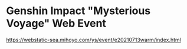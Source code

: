 # Genshin Impact "Mysterious Voyage" Web Event
https://webstatic-sea.mihoyo.com/ys/event/e20210713warm/index.html